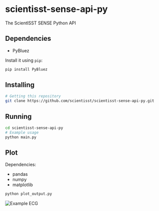 # scientisst-sense-api-py

The ScientISST SENSE Python API

## Dependencies

- PyBluez

Install it using `pip`:

```sh
pip install PyBluez
```

## Installing

```sh
# Getting this repository 
git clone https://github.com/scientisst/scientisst-sense-api-py.git
```

## Running

```sh
cd scientisst-sense-api-py
# Example usage
python main.py 
```

## Plot

Dependencies:
- pandas
- numpy
- matplotlib

```sh
python plot_output.py
```

![Example ECG](https://raw.githubusercontent.com/scientisst/scientisst-sense-api-py/main/example-plot.png)
